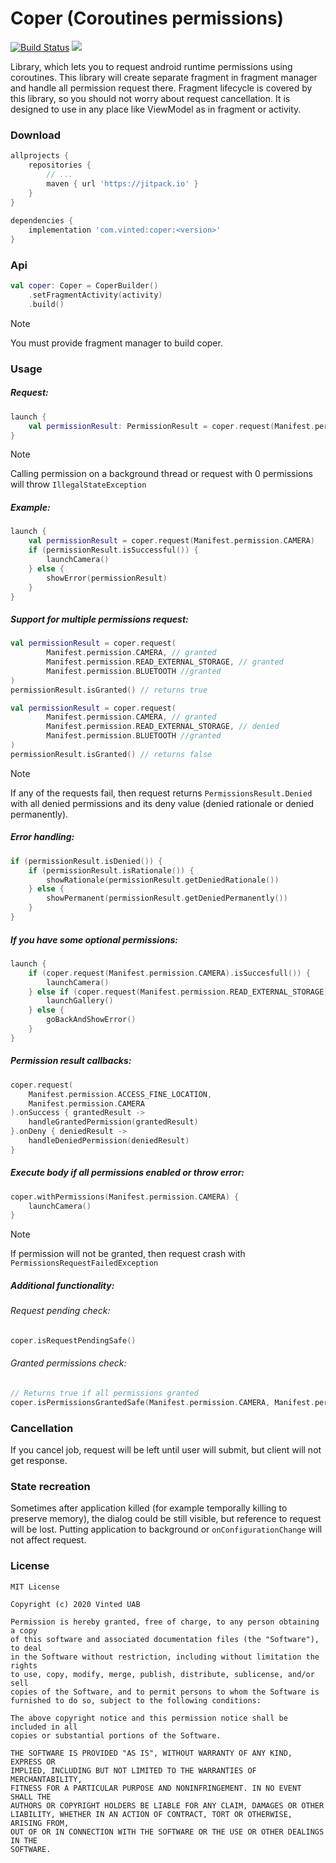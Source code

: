 # Coper (Coroutines permissions) 

[![Build Status](https://travis-ci.com/vinted/coper.svg?token=jJbXr9K9ZKMgFDkycBtv&branch=master)](https://travis-ci.com/vinted/coper)
[![](https://jitpack.io/v/vinted/coper.svg)](https://jitpack.io/#vinted/coper)

Library, which lets you to request android runtime permissions using coroutines. 
This library will create separate fragment in fragment manager and handle all permission request there.
Fragment lifecycle is covered by this library, so you should not worry about request cancellation.
It is designed to use in any place like ViewModel as in fragment or activity.

### Download
```groovy
allprojects {
    repositories {
        // ...
        maven { url 'https://jitpack.io' }
    }
}
	
dependencies {
    implementation 'com.vinted:coper:<version>'
}
```

### Api
```kotlin
val coper: Coper = CoperBuilder()
    .setFragmentActivity(activity)
    .build()
```
> [!NOTE]
> You must provide fragment manager to build coper.
### Usage
##### Request:
```kotlin
launch {
    val permissionResult: PermissionResult = coper.request(Manifest.permission.CAMERA)
}
```
> [!NOTE]
> Calling permission on a background thread or request with 0 permissions will throw `IllegalStateException`
##### Example:
```kotlin
launch {
    val permissionResult = coper.request(Manifest.permission.CAMERA)
    if (permissionResult.isSuccessful()) {
        launchCamera()
    } else {
        showError(permissionResult)
    }
}
```
##### Support for multiple permissions request:
```kotlin
val permissionResult = coper.request(
        Manifest.permission.CAMERA, // granted
        Manifest.permission.READ_EXTERNAL_STORAGE, // granted
        Manifest.permission.BLUETOOTH //granted
)
permissionResult.isGranted() // returns true
```
```kotlin
val permissionResult = coper.request(
        Manifest.permission.CAMERA, // granted
        Manifest.permission.READ_EXTERNAL_STORAGE, // denied
        Manifest.permission.BLUETOOTH //granted
)
permissionResult.isGranted() // returns false
```
> [!NOTE]
> If any of the requests fail, then request returns `PermissionsResult.Denied` with all denied permissions and its deny value (denied rationale or denied permanently). 
##### Error handling:
```kotlin
if (permissionResult.isDenied()) {
    if (permissionResult.isRationale()) {
        showRationale(permissionResult.getDeniedRationale())
    } else {
        showPermanent(permissionResult.getDeniedPermanently())
    }
}
```
##### If you have some optional permissions:
```kotlin
launch {
    if (coper.request(Manifest.permission.CAMERA).isSuccesfull()) {
        launchCamera()
    } else if (coper.request(Manifest.permission.READ_EXTERNAL_STORAGE).isSuccesfull()) {
        launchGallery()
    } else {
        goBackAndShowError()
    }
}
```
##### Permission result callbacks: 
```kotlin
coper.request(
    Manifest.permission.ACCESS_FINE_LOCATION,
    Manifest.permission.CAMERA
).onSuccess { grantedResult ->
    handleGrantedPermission(grantedResult)
}.onDeny { deniedResult ->
    handleDeniedPermission(deniedResult)
}
```
##### Execute body if all permissions enabled or throw error:
```kotlin
coper.withPermissions(Manifest.permission.CAMERA) {
    launchCamera()
}
```
> [!NOTE]
> If permission will not be granted, then request crash with `PermissionsRequestFailedException`
##### Additional functionality:
###### Request pending check:
```kotlin
coper.isRequestPendingSafe()
```
###### Granted permissions check:
```kotlin
// Returns true if all permissions granted
coper.isPermissionsGrantedSafe(Manifest.permission.CAMERA, Manifest.permission.ACCESS_FINE_LOCATION)
```
### Cancellation
If you cancel job, request will be left until user will submit, but client will not get response.
### State recreation
Sometimes after application killed (for example temporally killing to preserve memory), the dialog could be still visible, but reference to request will be lost.
Putting application to background or `onConfigurationChange` will not affect request.
### License
```
MIT License

Copyright (c) 2020 Vinted UAB

Permission is hereby granted, free of charge, to any person obtaining a copy
of this software and associated documentation files (the "Software"), to deal
in the Software without restriction, including without limitation the rights
to use, copy, modify, merge, publish, distribute, sublicense, and/or sell
copies of the Software, and to permit persons to whom the Software is
furnished to do so, subject to the following conditions:

The above copyright notice and this permission notice shall be included in all
copies or substantial portions of the Software.

THE SOFTWARE IS PROVIDED "AS IS", WITHOUT WARRANTY OF ANY KIND, EXPRESS OR
IMPLIED, INCLUDING BUT NOT LIMITED TO THE WARRANTIES OF MERCHANTABILITY,
FITNESS FOR A PARTICULAR PURPOSE AND NONINFRINGEMENT. IN NO EVENT SHALL THE
AUTHORS OR COPYRIGHT HOLDERS BE LIABLE FOR ANY CLAIM, DAMAGES OR OTHER
LIABILITY, WHETHER IN AN ACTION OF CONTRACT, TORT OR OTHERWISE, ARISING FROM,
OUT OF OR IN CONNECTION WITH THE SOFTWARE OR THE USE OR OTHER DEALINGS IN THE
SOFTWARE.
```
